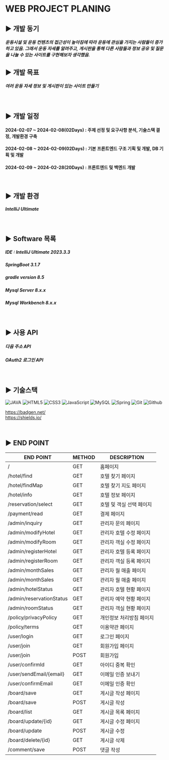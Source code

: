 WEB PROJECT PLANING
=

## ▶️ 개발 동기
##### 운동시설 및 운동 컨텐츠의 접근성이 높아짐에 따라 운동에 관심을 가지는 사람들이 증가 하고 있음. 그래서 운동 자세를 알려주고, 게시판을 통해 다른 사람들과 정보 공유 및 질문을 나눌 수 있는 사이트를 구현해보자 생각했음.

## ▶️ 개발 목표
##### 여러 운동 자세 정보 및 게시판이 있는 사이트 만들기

<br/>

## ▶️ 개발 일정
#### 2024-02-07 ~ 2024-02-08(02Days) : 주제 선정 및 요구사항 분석, 기술스택 결정, 개발환경 구축
#### 2024-02-08 ~ 2024-02-09(02Days) : 기본 프론트엔드 구조 기획 및 개발, DB 기획 및 개발
#### 2024-02-09 ~ 2024-02-28(20Days) : 프론트엔드 및 백엔드 개발

<br/>

## ▶️ 개발 환경
##### IntelliJ Ultimate

<br/>

## ▶️ Software 목록
##### IDE : IntelliJ Ultimate 2023.3.3
##### SpringBoot 3.1.7
##### gradle version 8.5
##### Mysql Server 8.x.x
##### Mysql Workbench 8.x.x
<br/>

## ▶️ 사용 API
##### 다음 주소 API
##### OAuth2 로그인 API

<br/>

## ▶️ 기술스택

![JAVA](https://img.shields.io/badge/Java-007396?style=for-the-badge&logo=Java&logoColor=white)
![HTML5](https://img.shields.io/badge/HTML5-E34F26?style=for-the-badge&logo=HTML5&logoColor=white)
![CSS3](https://img.shields.io/badge/css3-%231572B6.svg?style=for-the-badge&logo=css&logoColor=white)
![JavaScript](https://img.shields.io/badge/javascript-%23323330.svg?style=for-the-badge&logo=javascript&logoColor=%23F7DF1E)
![MySQL](https://img.shields.io/badge/Mysql-4479A1?style=for-the-badge&logo=Mysql&logoColor=white)
![Spring](https://img.shields.io/badge/Spring-6DB33F?style=for-the-badge&logo=Spring&logoColor=white)
![Git](https://img.shields.io/badge/Git-F05032?style=for-the-badge&logo=git&logoColor=white)
![Github](https://img.shields.io/badge/Github-181717?style=for-the-badge&logo=Github&logoColor=white)

https://badgen.net/ <br/>
https://shields.io/


<br/>

## ▶️ END POINT 

|END POINT|METHOD|DESCRIPTION|
|------|---|---|
|/|GET|홈페이지|
|/hotel/find|GET|호텔 찾기 페이지|
|/hotel/findMap|GET|호텔 찾기 지도 페이지|
|/hotel/info|GET|호텔 정보 페이지|
|/reservation/select|GET|호텔 및 객실 선택 페이지|
|/payment/read|GET|결제 페이지|
|/admin/inquiry|GET|관리자 문의 페이지|
|/admin/modifyHotel|GET|관리자 호텔 수정 페이지|
|/admin/modifyRoom|GET|관리자 객실 수정 페이지|
|/admin/registerHotel|GET|관리자 호텔 등록 페이지|
|/admin/registerRoom|GET|관리자 객실 등록 페이지|
|/admin/monthSales|GET|관리자 월 매출 페이지|
|/admin/monthSales|GET|관리자 월 매출 페이지|
|/admin/hotelStatus|GET|관리자 호텔 현황 페이지|
|/admin/reservationStatus|GET|관리자 예약 현황 페이지|
|/admin/roomStatus|GET|관리자 객실 현황 페이지|
|/policy/privacyPolicy|GET|개인정보 처리방침 페이지|
|/policy/terms|GET|이용약관 페이지|
|/user/login|GET|로그인 페이지|
|/user/join|GET|회원가입 페이지|
|/user/join|POST|회원가입|
|/user/confirmId|GET|아이디 중복 확인|
|/user/sendEmail/{email}|GET|이메일 인증 보내기|
|/user/confirmEmail|GET|이메일 인증 확인|
|/board/save|GET|게시글 작성 페이지|
|/board/save|POST|게시글 작성|
|/board/list|GET|게시글 목록 페이지|
|/board/update/{id}|GET|게시글 수정 페이지|
|/board/update|POST|게시글 수정|
|/board/delete/{id}|GET|게시글 삭제|
|/comment/save|POST|댓글 작성|
<br/>
